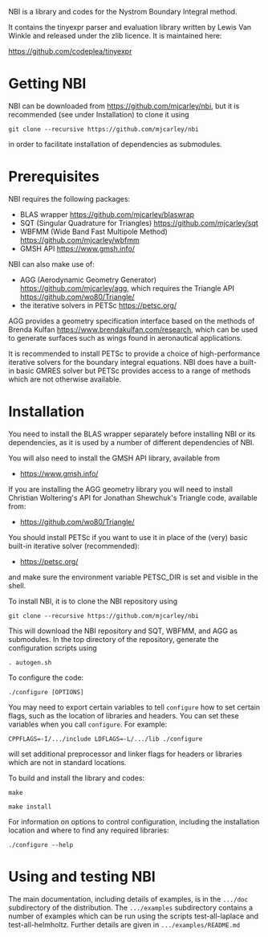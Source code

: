 NBI is a library and codes for the Nystrom Boundary Integral method.

It contains the tinyexpr parser and evaluation library written by
Lewis Van Winkle and released under the zlib licence. It is maintained
here:

https://github.com/codeplea/tinyexpr

# Getting NBI

NBI can be downloaded from https://github.com/mjcarley/nbi, but it is
recommended (see under Installation) to clone it using

`git clone --recursive https://github.com/mjcarley/nbi`

in order to facilitate installation of dependencies as submodules.

# Prerequisites

NBI requires the following packages:
- BLAS wrapper https://github.com/mjcarley/blaswrap
- SQT (Singular Quadrature for Triangles) https://github.com/mjcarley/sqt
- WBFMM (Wide Band Fast Multipole Method) https://github.com/mjcarley/wbfmm
- GMSH API https://www.gmsh.info/

NBI can also make use of:
- AGG (Aerodynamic Geometry Generator) https://github.com/mjcarley/agg,
  which requires the Triangle API https://github.com/wo80/Triangle/
- the iterative solvers in PETSc https://petsc.org/

AGG provides a geometry specification interface based on the
methods of Brenda Kulfan https://www.brendakulfan.com/research, which
can be used to generate surfaces such as wings found in aeronautical
applications. 

It is recommended to install PETSc to provide a choice of
high-performance iterative solvers for the boundary integral
equations. NBI does have a built-in basic GMRES solver but PETSc
provides access to a range of methods which are not otherwise available.

# Installation

You need to install the BLAS wrapper separately before installing NBI
or its dependencies, as it is used by a number of different
dependencies of NBI.

You will also need to install the GMSH API library, available from

- https://www.gmsh.info/

If you are installing the AGG geometry library you will need to
install Christian Woltering's API for Jonathan Shewchuk's Triangle
code, available from:

- https://github.com/wo80/Triangle/

You should install PETSc if you want to use it in place of the (very)
basic built-in iterative solver (recommended):

- https://petsc.org/

and make sure the environment variable PETSC_DIR is set and visible in
the shell.

To install NBI, it is to clone the NBI repository using

`git clone --recursive https://github.com/mjcarley/nbi`

This will download the NBI repository and SQT, WBFMM, and AGG as
submodules. In the top directory of the repository, generate the
configuration scripts using

`. autogen.sh`

To configure the code:

`./configure [OPTIONS]`

You may need to export certain variables to tell `configure` how to
set certain flags, such as the location of libraries and headers.  You
can set these variables when you call `configure`. For example:

`CPPFLAGS=-I/.../include LDFLAGS=-L/.../lib ./configure`

will set additional preprocessor and linker flags for headers or
libraries which are not in standard locations.

To build and install the library and codes:

`make`

`make install`

For information on options to control configuration, including the
installation location and where to find any required libraries:

  `./configure --help`

# Using and testing NBI

The main documentation, including details of examples, is in the
`.../doc` subdirectory of the distribution. The `.../examples`
subdirectory contains a number of examples which can be run using the
scripts test-all-laplace and test-all-helmholtz. Further details are
given in `.../examples/README.md`
